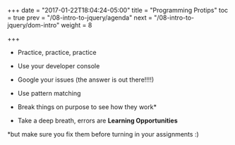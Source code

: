 +++
date = "2017-01-22T18:04:24-05:00"
title = "Programming Protips"
toc = true
prev = "/08-intro-to-jquery/agenda"
next = "/08-intro-to-jquery/dom-intro"
weight = 8

+++

 - Practice, practice, practice

 - Use your developer console

 - Google your issues (the answer is out there!!!!)

 - Use pattern matching

 - Break things on purpose to see how they work*

 - Take a deep breath, errors are **Learning Opportunities**

*but make sure you fix them before turning in your assignments :)
